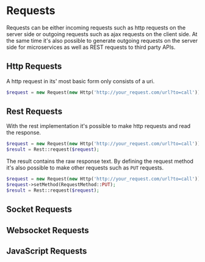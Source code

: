 # Requests

Requests can be either incoming requests such as http requests on the server side or outgoing requests such as ajax requests on the client side. At the same time it's also possible to generate outgoing requests on the server side for microservices as well as REST requests to third party APIs.

## Http Requests

A http request in its' most basic form only consists of a uri.

```php
$request = new Request(new Http('http://your_request.com/url?to=call'));
```

## Rest Requests

With the rest implementation it's possible to make http requests and read the response.

```php
$request = new Request(new Http('http://your_request.com/url?to=call'));
$result = Rest::request($request);
```

The result contains the raw response text. By defining the request method it's also possible to make other requests such as `PUT` requests.

```php
$request = new Request(new Http('http://your_request.com/url?to=call'));
$request->setMethod(RequestMethod::PUT);
$result = Rest::request($request);
```

## Socket Requests

## Websocket Requests

## JavaScript Requests
